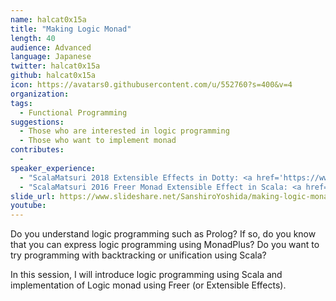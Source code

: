 ```yaml
---
name: halcat0x15a
title: "Making Logic Monad"
length: 40
audience: Advanced
language: Japanese
twitter: halcat0x15a
github: halcat0x15a
icon: https://avatars0.githubusercontent.com/u/552760?s=400&v=4
organization:
tags:
  - Functional Programming
suggestions:
  - Those who are interested in logic programming
  - Those who want to implement monad 
contributes:
  - 
speaker_experience:
  - "ScalaMatsuri 2018 Extensible Effects in Dotty: <a href='https://www.youtube.com/watch?v=QeW8Cka28vs'>https://www.youtube.com/watch?v=QeW8Cka28vs</a>"
  - "ScalaMatsuri 2016 Freer Monad Extensible Effect in Scala: <a href='https://www.youtube.com/watch?v=xXM30PuU_bY'>https://www.youtube.com/watch?v=xXM30PuU_bY</a>"
slide_url: https://www.slideshare.net/SanshiroYoshida/making-logic-monad
youtube:
---
```

Do you understand logic programming such as Prolog? If so, do you know that you can express logic programming using MonadPlus? Do you want to try programming with backtracking or unification using Scala?

In this session, I will introduce logic programming using Scala and implementation of Logic monad using Freer (or Extensible Effects).
 
